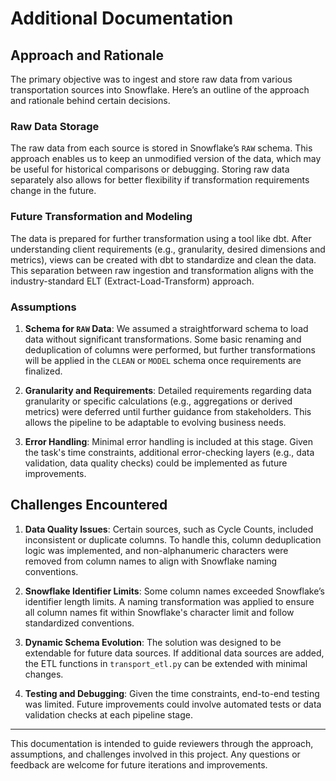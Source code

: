 # Additional Documentation

## Approach and Rationale

The primary objective was to ingest and store raw data from various transportation sources into Snowflake. Here’s an outline of the approach and rationale behind certain decisions.

### Raw Data Storage

The raw data from each source is stored in Snowflake’s `RAW` schema. This approach enables us to keep an unmodified version of the data, which may be useful for historical comparisons or debugging. Storing raw data separately also allows for better flexibility if transformation requirements change in the future.

### Future Transformation and Modeling

The data is prepared for further transformation using a tool like dbt. After understanding client requirements (e.g., granularity, desired dimensions and metrics), views can be created with dbt to standardize and clean the data. This separation between raw ingestion and transformation aligns with the industry-standard ELT (Extract-Load-Transform) approach.

### Assumptions

1. **Schema for `RAW` Data**: We assumed a straightforward schema to load data without significant transformations. Some basic renaming and deduplication of columns were performed, but further transformations will be applied in the `CLEAN` or `MODEL` schema once requirements are finalized.

2. **Granularity and Requirements**: Detailed requirements regarding data granularity or specific calculations (e.g., aggregations or derived metrics) were deferred until further guidance from stakeholders. This allows the pipeline to be adaptable to evolving business needs.

3. **Error Handling**: Minimal error handling is included at this stage. Given the task's time constraints, additional error-checking layers (e.g., data validation, data quality checks) could be implemented as future improvements.

## Challenges Encountered

1. **Data Quality Issues**: Certain sources, such as Cycle Counts, included inconsistent or duplicate columns. To handle this, column deduplication logic was implemented, and non-alphanumeric characters were removed from column names to align with Snowflake naming conventions.


3. **Snowflake Identifier Limits**: Some column names exceeded Snowflake’s identifier length limits. A naming transformation was applied to ensure all column names fit within Snowflake's character limit and follow standardized conventions.

4. **Dynamic Schema Evolution**: The solution was designed to be extendable for future data sources. If additional data sources are added, the ETL functions in `transport_etl.py` can be extended with minimal changes.

5. **Testing and Debugging**: Given the time constraints, end-to-end testing was limited. Future improvements could involve automated tests or data validation checks at each pipeline stage.

---

This documentation is intended to guide reviewers through the approach, assumptions, and challenges involved in this project. Any questions or feedback are welcome for future iterations and improvements.
